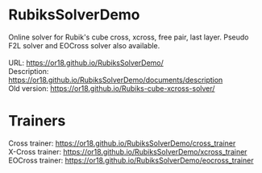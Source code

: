 # RubiksSolverDemo
Online solver for Rubik's cube cross, xcross, free pair, last layer. Pseudo F2L solver and EOCross solver also available. <br><br>
URL: https://or18.github.io/RubiksSolverDemo/ 
<br>
Description: https://or18.github.io/RubiksSolverDemo/documents/description 
<br>
Old version: https://or18.github.io/Rubiks-cube-xcross-solver/

# Trainers
Cross trainer: https://or18.github.io/RubiksSolverDemo/cross_trainer 
<br>
X-Cross trainer: https://or18.github.io/RubiksSolverDemo/xcross_trainer
<br>
EOCross trainer: https://or18.github.io/RubiksSolverDemo/eocross_trainer
<br>



